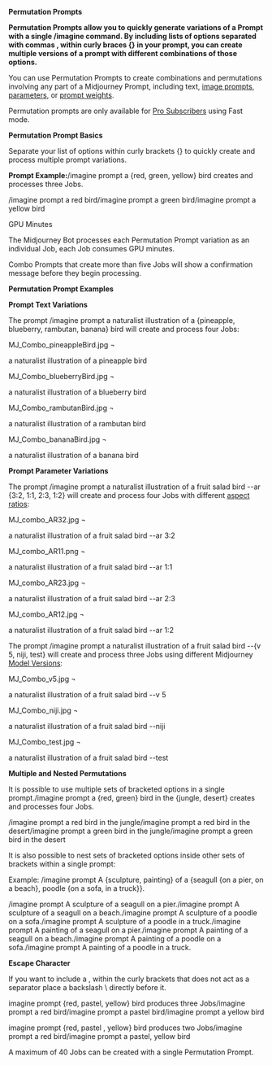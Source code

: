 ﻿**Permutation Prompts**

**Permutation Prompts allow you to quickly generate variations of a Prompt with a single /imagine command. By including lists of options separated with commas , within curly braces {} in your prompt, you can create multiple versions of a prompt with different combinations of those options.**

You can use Permutation Prompts to create combinations and permutations involving any part of a Midjourney Prompt, including text, [image prompts](https://docs.midjourney.com/image-prompts), [parameters](https://docs.midjourney.com/parameter-list), or [prompt weights](https://docs.midjourney.com/multi-prompts).

Permutation prompts are only available for [Pro Subscribers](https://docs.midjourney.com/plans) using Fast mode.

**Permutation Prompt Basics**

Separate your list of options within curly brackets {} to quickly create and process multiple prompt variations.

**Prompt Example:**/imagine prompt a {red, green, yellow} bird creates and processes three Jobs.

/imagine prompt a red bird/imagine prompt a green bird/imagine prompt a yellow bird

GPU Minutes

The Midjourney Bot processes each Permutation Prompt variation as an individual Job, each Job consumes GPU minutes.

Combo Prompts that create more than five Jobs will show a confirmation message before they begin processing.


**Permutation Prompt Examples**

**Prompt Text Variations**

The prompt /imagine prompt a naturalist illustration of a {pineapple, blueberry, rambutan, banana} bird will create and process four Jobs:

MJ\_Combo\_pineappleBird.jpg ¬

a naturalist illustration of a pineapple bird

MJ\_Combo\_blueberryBird.jpg ¬

a naturalist illustration of a blueberry bird

MJ\_Combo\_rambutanBird.jpg ¬

a naturalist illustration of a rambutan bird

MJ\_Combo\_bananaBird.jpg ¬

a naturalist illustration of a banana bird


**Prompt Parameter Variations**

The prompt /imagine prompt a naturalist illustration of a fruit salad bird --ar {3:2, 1:1, 2:3, 1:2} will create and process four Jobs with different [aspect ratios](https://docs.midjourney.com/aspect-ratios):

MJ\_combo\_AR32.jpg ¬

a naturalist illustration of a fruit salad bird --ar 3:2

MJ\_combo\_AR11.png ¬

a naturalist illustration of a fruit salad bird --ar 1:1

MJ\_combo\_AR23.jpg ¬

a naturalist illustration of a fruit salad bird --ar 2:3

MJ\_combo\_AR12.jpg ¬

a naturalist illustration of a fruit salad bird --ar 1:2

The prompt /imagine prompt a naturalist illustration of a fruit salad bird --{v 5, niji, test} will create and process three Jobs using different Midjourney [Model Versions](https://docs.midjourney.com/models):

MJ\_Combo\_v5.jpg ¬

a naturalist illustration of a fruit salad bird --v 5

MJ\_Combo\_niji.jpg ¬

a naturalist illustration of a fruit salad bird --niji

MJ\_Combo\_test.jpg ¬

a naturalist illustration of a fruit salad bird --test


**Multiple and Nested Permutations**

It is possible to use multiple sets of bracketed options in a single prompt./imagine prompt a {red, green} bird in the {jungle, desert} creates and processes four Jobs.

/imagine prompt a red bird in the jungle/imagine prompt a red bird in the desert/imagine prompt a green bird in the jungle/imagine prompt a green bird in the desert

It is also possible to nest sets of bracketed options inside other sets of brackets within a single prompt:

Example: /imagine prompt A {sculpture, painting} of a {seagull {on a pier, on a beach}, poodle {on a sofa, in a truck}}.

/imagine prompt A sculpture of a seagull on a pier./imagine prompt A sculpture of a seagull on a beach./imagine prompt A sculpture of a poodle on a sofa./imagine prompt A sculpture of a poodle in a truck./imagine prompt A painting of a seagull on a pier./imagine prompt A painting of a seagull on a beach./imagine prompt A painting of a poodle on a sofa./imagine prompt A painting of a poodle in a truck.

**Escape Character**

If you want to include a , within the curly brackets that does not act as a separator place a backslash \ directly before it.

imagine prompt {red, pastel, yellow} bird produces three Jobs/imagine prompt a red bird/imagine prompt a pastel bird/imagine prompt a yellow bird

imagine prompt {red, pastel \, yellow} bird produces two Jobs/imagine prompt a red bird/imagine prompt a pastel, yellow bird

A maximum of 40 Jobs can be created with a single Permutation Prompt.
